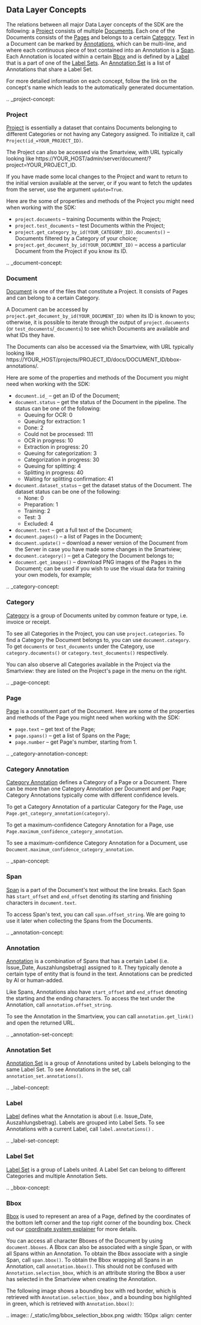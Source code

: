 ## Data Layer Concepts 

The relations between all major Data Layer concepts of the SDK are 
the following: a [Project](#project-concept) consists of multiple [Documents](#document-concept). Each one of the Documents consists of 
the [Pages](#page-concept) and belongs to a certain [Category](#category-concept). Text in a Document can be marked by 
[Annotations](#annotation-concept), which can be multi-line, and where each continuous piece of text contained into an 
Annotation is a [Span](#span-concept). Each Annotation is located within a certain [Bbox](#bbox-concept) and is defined by a 
[Label](#label-concept) that is a part of one of the [Label Sets](#label-set-concept). An [Annotation Set](#annotation-set-concept) is a list of Annotations
that share a Label Set. 

For more detailed information on each concept, follow the link on the concept's name which leads to the automatically 
generated documentation.

.. _project-concept:

### Project
[Project](sourcecode.html#project) is essentially a dataset that contains Documents 
belonging to different Categories or not having any Category assigned. To initialize it, call `Project(id_=YOUR_PROJECT_ID)`. 

The Project can also be accessed via the Smartview, with URL typically looking like 
https://YOUR_HOST/admin/server/document/?project=YOUR_PROJECT_ID.

If you have made some local changes to the Project and want to return to the initial version available at the server, or 
if you want to fetch the updates from the server, use the argument `update=True`.

Here are the some of properties and methods of the Project you might need when working with the SDK:
- `project.documents` – training Documents within the Project;
- `project.test_documents` – test Documents within the Project;
- `project.get_category_by_id(YOUR_CATEGORY_ID).documents()` – Documents filtered by a Category of your choice; 
- `project.get_document_by_id(YOUR_DOCUMENT_ID)` – access a particular Document from the Project if you know its ID.

.. _document-concept:

### Document
[Document](sourcecode.html#document) is one of the files that constitute a Project. It 
consists of Pages and can belong to a certain Category. 

A Document can be accessed by `project.get_document_by_id(YOUR_DOCUMENT_ID)` when its ID is known to you; otherwise, it 
is possible to iterate through the output of `project.documents` (or `test_documents`/`_documents`) to see which 
Documents are available and what IDs they have.

The Documents can also be accessed via the Smartview, with URL typically looking like 
https://YOUR_HOST/projects/PROJECT_ID/docs/DOCUMENT_ID/bbox-annotations/.

Here are some of the properties and methods of the Document you might need when working with the SDK:
- `document.id_` – get an ID of the Document;
- `document.status` – get the status of the Document in the pipeline. The status can be one of the following:
    - Queuing for OCR: 0
    - Queuing for extraction: 1
    - Done: 2
    - Could not be processed: 111
    - OCR in progress: 10
    - Extraction in progress: 20
    - Queuing for categorization: 3
    - Categorization in progress: 30
    - Queuing for splitting: 4
    - Splitting in progress: 40
    - Waiting for splitting confirmation: 41
- `document.dataset_status` – get the dataset status of the Document. The dataset status can be one of the following:
    - None: 0
    - Preparation: 1
    - Training: 2
    - Test: 3
    - Excluded: 4
- `document.text` – get a full text of the Document;
- `document.pages()` – a list of Pages in the Document;
- `document.update()` – download a newer version of the Document from the Server in case you have made some changes in 
the Smartview;
- `document.category()` – get a Category the Document belongs to;
- `document.get_images()` – download PNG images of the Pages in the Document; can be used if you wish to use the visual 
data for training your own models, for example;

.. _category-concept:

### Category
[Category](sourcecode.html#category) is a group of Documents united by common feature or type, i.e. invoice or receipt.

To see all Categories in the Project, you can use `project.categories`. 
To find a Category the Document belongs to, you can use `document.category`.
To get `documents` or `test_documents` under the Category, use `category.documents()` or `category.test_documents()` respectively.

You can also observe all Categories available in the Project via the Smartview: they are listed on the Project's page in the menu on the right.

.. _page-concept:

### Page
[Page](sourcecode.html#page) is a constituent part of the Document. Here are some of the properties and methods of the Page you might need when working with the SDK:
- `page.text` – get text of the Page;
- `page.spans()` – get a list of Spans on the Page;
- `page.number` – get Page's number, starting from 1.

.. _category-annotation-concept:

### Category Annotation
[Category Annotation](sourcecode.html#category-annotation) defines a Category of a Page or a Document. There can be 
more than one Category Annotation per Document and per Page; Category Annotations typically come with different
confidence levels.

To get a Category Annotation of a particular Category for the Page, use `Page.get_category_annotation(category)`. 

To get a maximum-confidence Category Annotation for a Page, use `Page.maximum_confidence_category_annotation`.

To see a maximum-confidence Category Annotation for a Document, use `Document.maximum_confidence_category_annotation`.

.. _span-concept:

### Span
[Span](sourcecode.html#span) is a part of the Document's text without the line breaks. Each Span has `start_offset` and `end_offset` denoting its starting and finishing characters in `document.text`. 

To access Span's text, you can call `span.offset_string`. We are going to use it later when collecting the Spans from the Documents.

.. _annotation-concept:

### Annotation 
[Annotation](sourcecode.html#annotation) is a combination of Spans that has a certain Label  (i.e. Issue_Date, Auszahlungsbetrag) assigned to it. They typically denote a certain type of entity that is found in the text. Annotations can be predicted by AI or human-added. 

Like Spans, Annotations also have `start_offset` and `end_offset` denoting the starting and the ending characters. To access the text under the Annotation, call `annotation.offset_string`.

To see the Annotation in the Smartview, you can call `annotation.get_link()` and open the returned URL. 

.. _annotation-set-concept:

### Annotation Set
[Annotation Set](sourcecode.html#annotation-set) is a group of Annotations united by Labels 
belonging to the same Label Set. To see Annotations in the set, call `annotation_set.annotations()`.

.. _label-concept:

### Label
[Label](sourcecode.html#label) defines what the Annotation is about (i.e. Issue_Date, 
Auszahlungsbetrag). Labels are grouped into Label Sets. To see Annotations with a current Label, 
call `label.annotations()` .

.. _label-set-concept:

### Label Set
[Label Set](sourcecode.html#label-set) is a group of Labels united. A Label Set can belong 
to different Categories and multiple Annotation Sets.

.. _bbox-concept:

### Bbox
[Bbox](sourcecode.html#bbox) is used to represent an area of a Page, defined by the coordinates of the bottom left corner
and the top right corner of the bounding box. Check out our [coordinate system explainer](#coordinates-system) for more
details.

You can access all character Bboxes of the Document by using `document.bboxes`. A Bbox can also be associated with a single Span, or with all Spans within an Annotation. To obtain the Bbox associate with a single Span, call `span.bbox()`. To obtain the Bbox wrapping all Spans in an Annotation, call `annotation.bbox()`. This should not be
confused with `Annotation.selection_bbox`, which is an attribute storing the Bbox a user has selected in the Smartview when creating the Annotation.

The following image shows a bounding box with red border, which is retrieved with `Annotation.selection_bbox` , and a bounding box highlighted in green, which is retrieved with `Annotation.bbox()`:

.. image:: /_static/img/bbox_selection_bbox.png
   :width: 150px
   :align: center